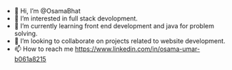 - 👋 Hi, I’m @OsamaBhat
- 👀 I’m interested in full stack devolopment.
- 🌱 I’m currently learning front end development and java for problem solving.
- 💞️ I’m looking to collaborate on projects related to website development.
- 📫 How to reach me https://www.linkedin.com/in/osama-umar-b061a8215
<!---
OsamaBhat/OsamaBhat is a ✨ special ✨ repository because its `README.md` (this file) appears on your GitHub profile.
You can click the Preview link to take a look at your changes.
--->
